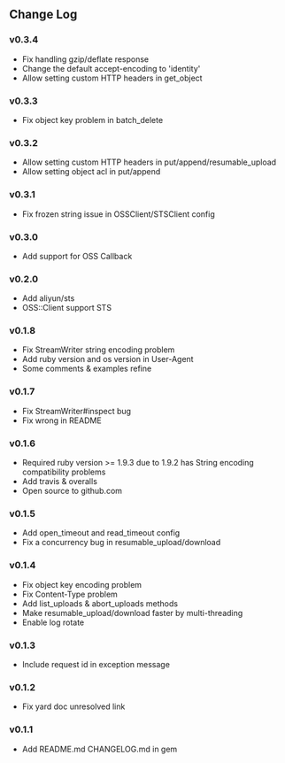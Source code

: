 ## Change Log

### v0.3.4

- Fix handling gzip/deflate response
- Change the default accept-encoding to 'identity'
- Allow setting custom HTTP headers in get_object

### v0.3.3

- Fix object key problem in batch_delete

### v0.3.2

- Allow setting custom HTTP headers in put/append/resumable_upload
- Allow setting object acl in put/append

### v0.3.1

- Fix frozen string issue in OSSClient/STSClient config

### v0.3.0

- Add support for OSS Callback

### v0.2.0

- Add aliyun/sts
- OSS::Client support STS

### v0.1.8

- Fix StreamWriter string encoding problem
- Add ruby version and os version in User-Agent
- Some comments & examples refine

### v0.1.7

- Fix StreamWriter#inspect bug
- Fix wrong in README

### v0.1.6

- Required ruby version >= 1.9.3 due to 1.9.2 has String encoding
  compatibility problems
- Add travis & overalls
- Open source to github.com

### v0.1.5

- Add open_timeout and read_timeout config
- Fix a concurrency bug in resumable_upload/download

### v0.1.4

- Fix object key encoding problem
- Fix Content-Type problem
- Add list_uploads & abort_uploads methods
- Make resumable_upload/download faster by multi-threading
- Enable log rotate

### v0.1.3

- Include request id in exception message

### v0.1.2

- Fix yard doc unresolved link

### v0.1.1

- Add README.md CHANGELOG.md in gem
